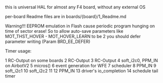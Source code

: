 this is universal HAL for almost any F4 board, without any external OS

per-board Readme files are in boards/{board}/1_Readme.md


Warning!!!
EEPROM emulation in Flash cause periodic program hunging on time of sector erase! So to allow auto-save parameters
like MOT_THST_HOVER - MOT_HOVER_LEARN to be 2 you should defer parameter writing (Param BRD_EE_DEFER)



Timer usage:

1 RC-Output on some boards
2 RC-Output
3 RC-Output
4 soft_i2c0, PPM_IN on AirbotV2
5 micros()
6 event generation for WFE
7 scheduler
8 PPM_IN
9 soft_i2c1
10 soft_i2c2
11
12 PPM_IN
13 driver's io_completion
14 schedule tail timer
